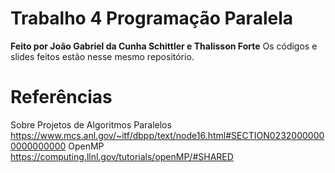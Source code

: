 # Trabalho 4 Programação Paralela
**Feito por João Gabriel da Cunha Schittler e Thalisson Forte**
Os códigos e slides feitos estão nesse mesmo repositório.

# Referências
Sobre Projetos de Algoritmos Paralelos
https://www.mcs.anl.gov/~itf/dbpp/text/node16.html#SECTION02320000000000000000
OpenMP
https://computing.llnl.gov/tutorials/openMP/#SHARED
	


